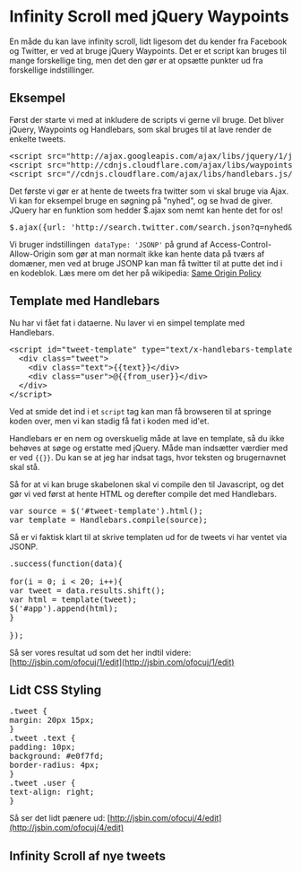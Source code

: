 # Infinity Scroll med jQuery Waypoints
En måde du kan lave infinity scroll, lidt ligesom det du kender fra Facebook og Twitter, er ved at bruge jQuery Waypoints. Det er et script kan bruges til mange forskellige ting, men det den gør er at opsætte punkter ud fra forskellige indstillinger.

## Eksempel

Først der starte vi med at inkludere de scripts vi gerne vil bruge.
Det bliver jQuery, Waypoints og Handlebars, som skal bruges til at lave render de enkelte tweets.
<pre>&lt;script src="http://ajax.googleapis.com/ajax/libs/jquery/1/jquery.min.js"&gt;&lt;/script&gt;
&lt;script src="http://cdnjs.cloudflare.com/ajax/libs/waypoints/1.1.6/waypoints.min.js"&gt;&lt;/script&gt;
&lt;script src="//cdnjs.cloudflare.com/ajax/libs/handlebars.js/1.0.rc.2/handlebars.min.js"&gt;&lt;/script&gt;</pre>
Det første vi gør er at hente de tweets fra twitter som vi skal bruge via Ajax. Vi kan for eksempel bruge en søgning på "nyhed", og se hvad de giver.
JQuery har en funktion som hedder $.ajax som nemt kan hente det for os!
<pre>$.ajax({url: 'http://search.twitter.com/search.json?q=nyhed&amp;rpp=20&amp;include_entities=true&amp;result_type=mixed&amp;lang=da', dataType: 'JSONP'});</pre>
Vi bruger indstillingen  `dataType: 'JSONP'` på grund af Access-Control-Allow-Origin som gør at man normalt ikke kan hente data på tværs af domæner, men ved at bruge JSONP kan man få twitter til at putte det ind i en kodeblok. Læs mere om det her på wikipedia: [Same Origin Policy](http://en.wikipedia.org/wiki/Same_origin_policy "Same Origin Policy")

## Template med Handlebars

Nu har vi fået fat i dataerne. Nu laver vi en simpel template med Handlebars.
<pre>&lt;script id="tweet-template" type="text/x-handlebars-template"&gt;
  &lt;div class="tweet"&gt;
    &lt;div class="text"&gt;{{text}}&lt;/div&gt;
    &lt;div class="user"&gt;@{{from_user}}&lt;/div&gt;
  &lt;/div&gt;
&lt;/script&gt;</pre>
Ved at smide det ind i et `script` tag kan man få browseren til at springe koden over, men vi kan stadig få fat i koden med id'et.

Handlebars er en nem og overskuelig måde at lave en template, så du ikke behøves at søge og erstatte med jQuery. Måde man indsætter værdier med er ved `{{}}`.
Du kan se at jeg har indsat tags, hvor teksten og brugernavnet skal stå.

Så for at vi kan bruge skabelonen skal vi compile den til Javascript, og det gør vi ved først at hente HTML og derefter compile det med Handlebars.
<pre>var source = $('#tweet-template').html();
var template = Handlebars.compile(source);</pre>
Så er vi faktisk klart til at skrive templaten ud for de tweets vi har ventet via JSONP.
<pre>.success(function(data){

for(i = 0; i &lt; 20; i++){
var tweet = data.results.shift();
var html = template(tweet);
$('#app').append(html);
}

});</pre>
Så ser vores resultat ud som det her indtil videre:
[http://jsbin.com/ofocuj/1/edit](http://jsbin.com/ofocuj/1/edit)

## Lidt CSS Styling

<pre>.tweet {
margin: 20px 15px;
}
.tweet .text {
padding: 10px;
background: #e0f7fd;
border-radius: 4px;
}
.tweet .user {
text-align: right;
}</pre>
Så ser det lidt pænere ud:
[http://jsbin.com/ofocuj/4/edit](http://jsbin.com/ofocuj/4/edit)

## Infinity Scroll af nye tweets
